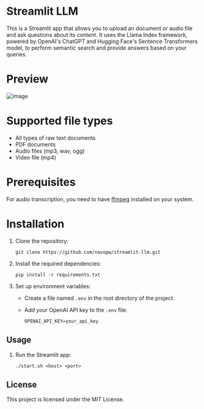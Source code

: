# Streamlit LLM

This is a Streamlit app that allows you to upload an document or audio file and ask questions about its content. It uses the Llama Index framework, powered by OpenAI's ChatGPT and Hugging Face's Sentence Transformers model, to perform semantic search and provide answers based on your queries.

# Preview
![image](https://github.com/navopw/streamlit-llm/assets/6507938/9eaa95fc-2767-4c66-97fc-8f6e0d4c17e7)

# Supported file types

- All types of raw text documents
- PDF documents
- Audio files (mp3, wav, ogg)
- Video file (mp4)

# Prerequisites

For audio transcription, you need to have [ffmpeg](https://ffmpeg.org/) installed on your system.

# Installation

1. Clone the repository:

   ```shell
   git clone https://github.com/navopw/streamlit-llm.git
   ```

2. Install the required dependencies:

   ```shell
   pip install -r requirements.txt
   ```

3. Set up environment variables:

   - Create a file named `.env` in the root directory of the project.
   - Add your OpenAI API key to the `.env` file:

     ```text
     OPENAI_API_KEY=your_api_key
     ```

## Usage

1. Run the Streamlit app:

   ```shell
   ./start.sh <host> <port>
   ```

## License

This project is licensed under the MIT License.
